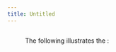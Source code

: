 ```yaml
---
title: Untitled
---
```


<figure><img src="../../authoring/pharmaceutical-and-biologic-product/images/174690916.png" alt=""><figcaption><p>The following illustrates the :</p></figcaption></figure>
